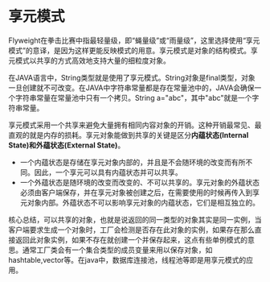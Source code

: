 # 享元模式

Flyweight在拳击比赛中指最轻量级，即“蝇量级”或“雨量级”，这里选择使用“享元模式”的意译，是因为这样更能反映模式的用意。享元模式是对象的结构模式。享元模式以共享的方式高效地支持大量的细粒度对象。

在JAVA语言中，String类型就是使用了享元模式。String对象是final类型，对象一旦创建就不可改变。在JAVA中字符串常量都是存在常量池中的，JAVA会确保一个字符串常量在常量池中只有一个拷贝。String a="abc"，其中"abc"就是一个字符串常量。

享元模式采用一个共享来避免大量拥有相同内容对象的开销。这种开销最常见、最直观的就是内存的损耗。享元对象能做到共享的关键是区分**内蕴状态(Internal State)**和**外蕴状态(External State)**。
* 一个内蕴状态是存储在享元对象内部的，并且是不会随环境的改变而有所不同。因此，一个享元可以具有内蕴状态并可以共享。
* 一个外蕴状态是随环境的改变而改变的、不可以共享的。享元对象的外蕴状态必须由客户端保存，并在享元对象被创建之后，在需要使用的时候再传入到享元对象内部。外蕴状态不可以影响享元对象的内蕴状态，它们是相互独立的。

核心总结，可以共享的对象，也就是说返回的同一类型的对象其实是同一实例，当客户端要求生成一个对象时，工厂会检测是否存在此对象的实例，如果存在那么直接返回此对象实例，如果不存在就创建一个并保存起来，这点有些单例模式的意思。通常工厂类会有一个集合类型的成员变量来用以保存对象，如hashtable,vector等。在java中，数据库连接池，线程池等即是用享元模式的应用。